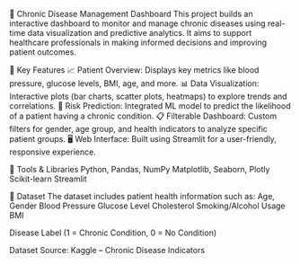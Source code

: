 💊 Chronic Disease Management Dashboard
This project builds an interactive dashboard to monitor and manage chronic diseases using real-time data visualization and predictive analytics. It aims to support healthcare professionals in making informed decisions and improving patient outcomes.

🧠 Key Features
📈 Patient Overview: Displays key metrics like blood pressure, glucose levels, BMI, age, and more.
📊 Data Visualization: Interactive plots (bar charts, scatter plots, heatmaps) to explore trends and correlations.
🧮 Risk Prediction: Integrated ML model to predict the likelihood of a patient having a chronic condition.
📋 Filterable Dashboard: Custom filters for gender, age group, and health indicators to analyze specific patient groups.
🖥️ Web Interface: Built using Streamlit for a user-friendly, responsive experience.

🧰 Tools & Libraries
Python, Pandas, NumPy
Matplotlib, Seaborn, Plotly
Scikit-learn
Streamlit

📁 Dataset
The dataset includes patient health information such as:
Age, Gender
Blood Pressure
Glucose Level
Cholesterol
Smoking/Alcohol Usage
BMI

Disease Label (1 = Chronic Condition, 0 = No Condition)

Dataset Source: Kaggle – Chronic Disease Indicators
